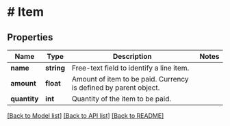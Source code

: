 # # Item

## Properties

Name | Type | Description | Notes
------------ | ------------- | ------------- | -------------
**name** | **string** | Free-text field to identify a line item. |
**amount** | **float** | Amount of item to be paid. Currency is defined by parent object. |
**quantity** | **int** | Quantity of the item to be paid. |

[[Back to Model list]](../../README.md#models) [[Back to API list]](../../README.md#endpoints) [[Back to README]](../../README.md)
